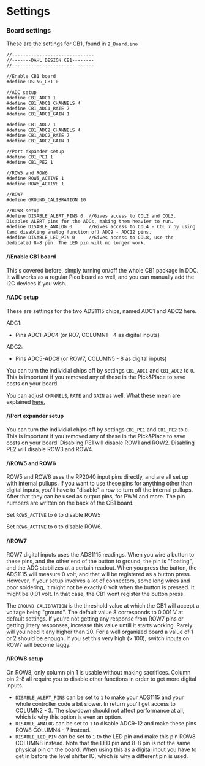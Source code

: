 # Settings

### Board settings

These are the settings for CB1, found in `2_Board.ino`

```
//------------------------------
//-------DAHL DESIGN CB1--------
//------------------------------

//Enable CB1 board
#define USING_CB1 0

//ADC setup
#define CB1_ADC1 1
#define CB1_ADC1_CHANNELS 4
#define CB1_ADC1_RATE 7
#define CB1_ADC1_GAIN 1

#define CB1_ADC2 1
#define CB1_ADC2_CHANNELS 4
#define CB1_ADC2_RATE 7
#define CB1_ADC2_GAIN 1

//Port expander setup
#define CB1_PE1 1
#define CB1_PE2 1

//ROW5 and ROW6
#define ROW5_ACTIVE 1
#define ROW6_ACTIVE 1

//ROW7
#define GROUND_CALIBRATION 10

//ROW8 setup
#define DISABLE_ALERT_PINS 0  //Gives access to COL2 and COL3. Disables ALERT pins for the ADCs, making them heavier to run.
#define DISABLE_ANALOG 0      //Gives access to COL4 - COL 7 by using (and disabling analog function of) ADC9 - ADC12 pins. 
#define DISABLE_LED_PIN 0     //Gives access to COL8, use the dedicated 8-8 pin. The LED pin will no longer work. 
```

#### //Enable CB1 board

This s covered before, simply turning on/off the whole CB1 package in DDC. It will works as a regular Pico board as well, and you can manually add the I2C devices if you wish.&#x20;

#### //ADC setup

These are settings for the two ADS1115 chips, named ADC1 and ADC2 here.&#x20;

ADC1:

* Pins ADC1-ADC4 (or RO7, COLUMN1 - 4 as digital inputs)

ADC2:&#x20;

* Pins ADC5-ADC8 (or ROW7, COLUMN5 - 8 as digital inputs)

You can turn the individial chips off by settings `CB1_ADC1` and `CB1_ADC2` to `0`. This is important if you removed any of these in the Pick\&Place to save costs on your board.&#x20;

You can adjust `CHANNELS`, `RATE` and `GAIN` as well. What these mean are explained [here.](../../3.-coding/peripherals/i2c-devices/ads1115.md#a-ds1115run)

#### //Port expander setup

You can turn the individial chips off by settings `CB1_PE1` and `CB1_PE2` to `0`. This is important if you removed any of these in the Pick\&Place to save costs on your board.  Disabling PE1 will disable ROW1 and ROW2. Disabling PE2 will disable ROW3 and ROW4.&#x20;

#### //ROW5 and ROW6

ROW5 and ROW6 uses the RP2040 input pins directly, and are all set up with internal pullups. If you want to use these pins for anything other than digital inputs, you'll have to "disable" a row to turn off the internal pullups. After that they can be used as output pins, for PWM and more. The pin numbers are written on the back of the CB1 board.&#x20;

Set `ROW5_ACTIVE` to `0` to disable ROW5

Set `ROW6_ACTIVE` to `0` to disable ROW6.

#### //ROW7

ROW7 digital inputs uses the ADS1115 readings. When you wire a button to these pins, and the other end of the button to ground, the pin is "floating", and the ADC stabilizes at a certain readout. When you press the button, the ADS1115 will measure 0 volt, and that will be registered as a button press. However, if your setup involves a lot of connectors, some long wires and poor soldering, it might not be exactly 0 volt when the button is pressed. It might be 0.01 volt. In that case, the CB1 wont register the button press.&#x20;

The `GROUND CALIBRATION` is the threshold value at which the CB1 will accept a voltage being "ground". The default value 8 corresponds to 0.001 V at default settings. If you're not getting any response from ROW7 pins or getting jittery responses, increase this value untill it starts working. Rarely will you need it any higher than 20. For a well organized board a value of 1 or 2 should be enough. If you set this very high (> 100), switch inputs on ROW7 will become laggy.&#x20;

#### //ROW8 setup

On ROW8, only column pin 1 is usable without making sacrifices. Column pin 2-8 all require you to disable other functions in order to get more digital inputs.

* `DISABLE_ALERT_PINS` can be set to `1` to make your ADS1115 and your whole controller code a bit slower. In return you'll get access to COLUMN2 - 3. The slowdown should not affect performance at all, which is why this option is even an option.
* `DISABLE_ANALOG` can be set to `1` to disable ADC9-12 and make these pins ROW8 COLUMN4 - 7 instead.&#x20;
* `DISABLE_LED_PIN` can be set to `1` to the LED pin and make this pin ROW8 COLUMN8 instead. Note that the LED pin and 8-8 pin is not the same physical pin on the board. When using this as a digital input you have to get in before the level shifter IC, which is why a different pin is used.&#x20;
